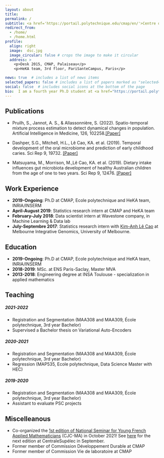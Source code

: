 ```yaml
---
layout: about
title:
permalink: /
subtitle: <a href='https://portail.polytechnique.edu/cmap/en/'>Centre de Mathématiques Appliquées</a>, Ecole polytechnique. 
redirect_from: 
  - /home/
  - /home.html
profile:
  align: right
  image:  dsc.jpg
  image_circular: false # crops the image to make it circular
  address: >
    <p>Desk 2015, CMAP, Palaiseau</p>
    <p>HeKA team, 3rd floor, PariSanteCampus, Paris</p>

news: true  # includes a list of news items
selected_papers: false # includes a list of papers marked as "selected={true}"
social: false  # includes social icons at the bottom of the page
bio:  I am a fourth year Ph.D student at <a href="https://portail.polytechnique.edu/cmap/en/">  CMAP</a>, Ecole Polytechnique and <a href="https://team.inria.fr/heka/">  HeKA</a>, PariSanteCampus. <br/> I am supervised by <a href = "https://sites.google.com/site/stephanieallassonniere/">  Stéphanie Allassonnière</a> and <a href="https://www.linkedin.com/in/anne-sophie-jannot-a2286ba1/"> Anne-Sophie Jannot </a>, from HeKA team at PariSanteCampus. <br/> My research project is about statistical learning algorithms, mixture models, and applications to public health data. <br/>
---
```



<p>


</p>

## Publications
- Pruilh, S., Jannot, A. S., & Allassonnière, S. (2022). Spatio-temporal mixture process estimation to detect dynamical changes in population. Artificial Intelligence in Medicine, 126, 102258.[[Paper]](https://doi.org/10.1016/j.artmed.2022.102258)
  
- Dashper, S.G., Mitchell, H.L., Lê Cao, KA. et al. (2019). Temporal development of the oral microbiome and prediction of early childhood caries. Sci Rep 9, 19732. [[Paper]](https://doi.org/10.1038/s41598-019-56233-0)
  
- Matsuyama, M., Morrison, M.,Lê Cao, KA. et al. (2019). Dietary intake influences gut microbiota development of healthy Australian children from the age of one to two years. Sci Rep 9, 12476. [[Paper]](https://doi.org/10.1038/s41598-019-48658-4)



## Work Experience
- **2019-Ongoing**: Ph.D at CMAP, Ecole polytechnique and HeKA team, INRIA/INSERM
- **April-August 2019**: Statistics research intern at CMAP and HeKA team
- **February-July 2018**: Data scientist intern at Wavestone company, in Machine Learning & Data lab
- **July-Septembre 2017**: Statistics research intern with [Kim-Anh Lê Cao](https://lecao-lab.science.unimelb.edu.au/) at Melbourne Integrative Genomics, University of Melbourne.



## Education

- **2019-Ongoing**: Ph.D at CMAP, Ecole polytechnique and HeKA team, INRIA/INSERM
- **2018-2019**: MSc. at ENS Paris-Saclay, Master MVA
- **2013-2018**: Engineering degree at INSA Toulouse - specialization in applied mathematics


## Teaching

##### 2021-2022
- Registration and Segmentation (MAA308 and MAA309, École polytechnique, 3rd year Bachelor) 
- Supervised a Bachelor thesis on Variational Auto-Encoders

##### 2020-2021
- Registration and Segmentation (MAA308 and MAA309, École polytechnique, 3rd year Bachelor) 
- Regression (MAP535, Ecole polytechnique, Data Science Master with HEC)

##### 2019-2020
- Registration and Segmentation (MAA308 and MAA309, École polytechnique, 3rd year Bachelor)
- Assistant to evaluate PSC projects 

## Miscelleanous
- Co-organized the [1st edition of National Seminar for Young French Applied Mathematicians](https://cjc-ma2021.github.io/) (CJC-MA) in October 2021! See [here](https://cjcma2023.sciencesconf.org/) for the next edition at CentraleSupélec in September.
- Former member of Commission Développement Durable at CMAP
- Former member of Commission Vie de laboratoire at CMAP



